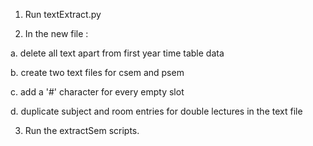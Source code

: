 1. Run textExtract.py

2. In the new file :

 a. delete all text apart from first year time table data

 b. create two text files for csem and psem

 c. add a &#39;#&#39; character for every empty slot

 d. duplicate subject and room entries for double lectures in the text file

3. Run the extractSem scripts.
